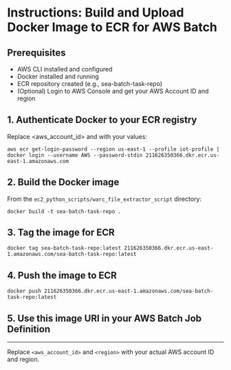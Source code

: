 # Instructions: Build and Upload Docker Image to ECR for AWS Batch

## Prerequisites
- AWS CLI installed and configured
- Docker installed and running
- ECR repository created (e.g., sea-batch-task-repo)
- (Optional) Login to AWS Console and get your AWS Account ID and region

## 1. Authenticate Docker to your ECR registry
Replace <aws_account_id> and <region> with your values:

```
aws ecr get-login-password --region us-east-1 --profile iot-profile | docker login --username AWS --password-stdin 211626350366.dkr.ecr.us-east-1.amazonaws.com
```

## 2. Build the Docker image
From the `ec2_python_scripts/warc_file_extractor_script` directory:

```
docker build -t sea-batch-task-repo .
```

## 3. Tag the image for ECR
```
docker tag sea-batch-task-repo:latest 211626350366.dkr.ecr.us-east-1.amazonaws.com/sea-batch-task-repo:latest
```

## 4. Push the image to ECR
```
docker push 211626350366.dkr.ecr.us-east-1.amazonaws.com/sea-batch-task-repo:latest
```

## 5. Use this image URI in your AWS Batch Job Definition

---

Replace `<aws_account_id>` and `<region>` with your actual AWS account ID and region.
